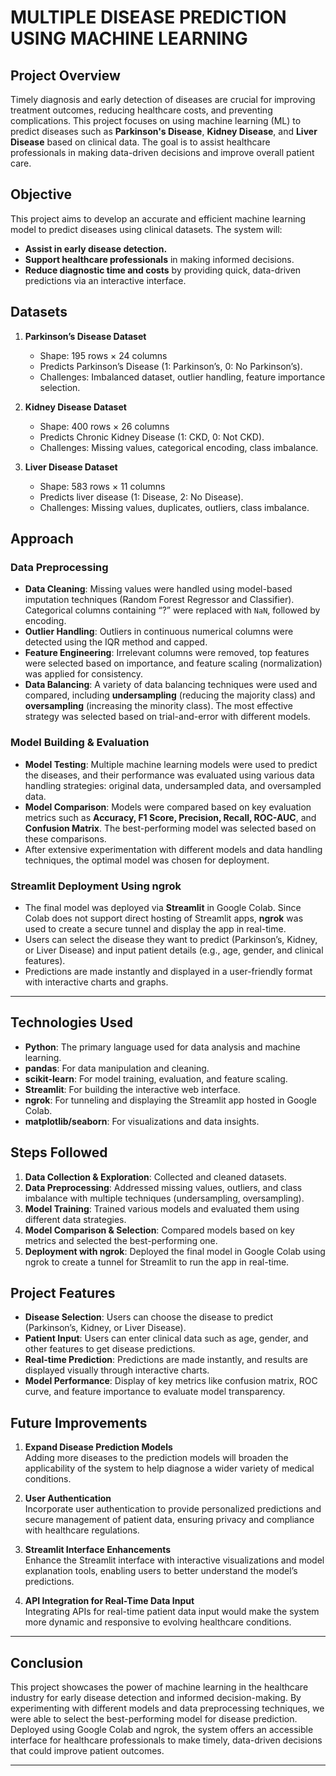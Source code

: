 # **MULTIPLE DISEASE PREDICTION USING MACHINE LEARNING**

## **Project Overview**

Timely diagnosis and early detection of diseases are crucial for improving treatment outcomes, reducing healthcare costs, and preventing complications. This project focuses on using machine learning (ML) to predict diseases such as **Parkinson's Disease**, **Kidney Disease**, and **Liver Disease** based on clinical data. The goal is to assist healthcare professionals in making data-driven decisions and improve overall patient care.

## **Objective**

This project aims to develop an accurate and efficient machine learning model to predict diseases using clinical datasets. The system will:
- **Assist in early disease detection.**
- **Support healthcare professionals** in making informed decisions.
- **Reduce diagnostic time and costs** by providing quick, data-driven predictions via an interactive interface.

## **Datasets**

1. **Parkinson’s Disease Dataset**
   - Shape: 195 rows × 24 columns
   - Predicts Parkinson’s Disease (1: Parkinson’s, 0: No Parkinson’s).
   - Challenges: Imbalanced dataset, outlier handling, feature importance selection.

2. **Kidney Disease Dataset**
   - Shape: 400 rows × 26 columns
   - Predicts Chronic Kidney Disease (1: CKD, 0: Not CKD).
   - Challenges: Missing values, categorical encoding, class imbalance.

3. **Liver Disease Dataset**
   - Shape: 583 rows × 11 columns
   - Predicts liver disease (1: Disease, 2: No Disease).
   - Challenges: Missing values, duplicates, outliers, class imbalance.

## **Approach**

### **Data Preprocessing**
- **Data Cleaning**: Missing values were handled using model-based imputation techniques (Random Forest Regressor and Classifier). Categorical columns containing “?” were replaced with `NaN`, followed by encoding.
- **Outlier Handling**: Outliers in continuous numerical columns were detected using the IQR method and capped.
- **Feature Engineering**: Irrelevant columns were removed, top features were selected based on importance, and feature scaling (normalization) was applied for consistency.
- **Data Balancing**: A variety of data balancing techniques were used and compared, including **undersampling** (reducing the majority class) and **oversampling** (increasing the minority class). The most effective strategy was selected based on trial-and-error with different models.

### **Model Building & Evaluation**
- **Model Testing**: Multiple machine learning models were used to predict the diseases, and their performance was evaluated using various data handling strategies: original data, undersampled data, and oversampled data.
- **Model Comparison**: Models were compared based on key evaluation metrics such as **Accuracy, F1 Score, Precision, Recall, ROC-AUC**, and **Confusion Matrix**. The best-performing model was selected based on these comparisons.
- After extensive experimentation with different models and data handling techniques, the optimal model was chosen for deployment.

### **Streamlit Deployment Using ngrok**
- The final model was deployed via **Streamlit** in Google Colab. Since Colab does not support direct hosting of Streamlit apps, **ngrok** was used to create a secure tunnel and display the app in real-time.
- Users can select the disease they want to predict (Parkinson’s, Kidney, or Liver Disease) and input patient details (e.g., age, gender, and clinical features).
- Predictions are made instantly and displayed in a user-friendly format with interactive charts and graphs.

---

## **Technologies Used**

- **Python**: The primary language used for data analysis and machine learning.
- **pandas**: For data manipulation and cleaning.
- **scikit-learn**: For model training, evaluation, and feature scaling.
- **Streamlit**: For building the interactive web interface.
- **ngrok**: For tunneling and displaying the Streamlit app hosted in Google Colab.
- **matplotlib/seaborn**: For visualizations and data insights.

## **Steps Followed**
1. **Data Collection & Exploration**: Collected and cleaned datasets.
2. **Data Preprocessing**: Addressed missing values, outliers, and class imbalance with multiple techniques (undersampling, oversampling).
3. **Model Training**: Trained various models and evaluated them using different data strategies.
4. **Model Comparison & Selection**: Compared models based on key metrics and selected the best-performing one.
5. **Deployment with ngrok**: Deployed the final model in Google Colab using ngrok to create a tunnel for Streamlit to run the app in real-time.

## **Project Features**
- **Disease Selection**: Users can choose the disease to predict (Parkinson’s, Kidney, or Liver Disease).
- **Patient Input**: Users can enter clinical data such as age, gender, and other features to get disease predictions.
- **Real-time Prediction**: Predictions are made instantly, and results are displayed visually through interactive charts.
- **Model Performance**: Display of key metrics like confusion matrix, ROC curve, and feature importance to evaluate model transparency.



## Future Improvements

1. **Expand Disease Prediction Models**  
   Adding more diseases to the prediction models will broaden the applicability of the system to help diagnose a wider variety of medical conditions.

2. **User Authentication**  
   Incorporate user authentication to provide personalized predictions and secure management of patient data, ensuring privacy and compliance with healthcare regulations.

3. **Streamlit Interface Enhancements**  
   Enhance the Streamlit interface with interactive visualizations and model explanation tools, enabling users to better understand the model’s predictions.

4. **API Integration for Real-Time Data Input**  
   Integrating APIs for real-time patient data input would make the system more dynamic and responsive to evolving healthcare conditions.

---

## Conclusion

This project showcases the power of machine learning in the healthcare industry for early disease detection and informed decision-making. By experimenting with different models and data preprocessing techniques, we were able to select the best-performing model for disease prediction. Deployed using Google Colab and ngrok, the system offers an accessible interface for healthcare professionals to make timely, data-driven decisions that could improve patient outcomes.

---

